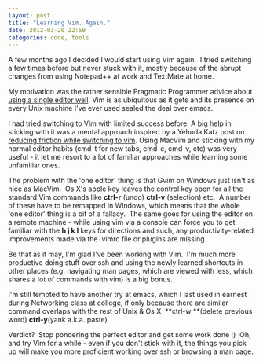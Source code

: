 ```yaml
---
layout: post
title: "Learning Vim. Again."
date: 2012-03-20 22:59
categories: code, tools 
---
```


A few months ago I decided I would start using Vim again.  I tried switching a few times before but never stuck with it, mostly because of the abrupt changes from using Notepad++ at work and TextMate at home.

My motivation was the rather sensible Pragmatic Programmer advice about [using a single editor well]("http://pragprog.com/the-pragmatic-programmer/extracts/tips"). Vim is as ubiquitous as it gets and its presence on every Unix machine I've ever used sealed the deal over emacs.

I had tried switching to Vim with limited success before. A big help in sticking with it was a mental approach inspired by a Yehuda Katz post on [reducing friction while switching to vim]("http://yehudakatz.com/2010/07/29/everyone-who-tried-to-convince-me-to-use-vim-was-wrong/").
Using MacVim and sticking with my normal editor habits (cmd-t for new tabs, cmd-c, cmd-v, etc) was very useful - it let me resort to a lot of familiar approaches while learning some unfamiliar ones.

The problem with the 'one editor' thing is that Gvim on Windows just isn't as nice as MacVim.  Os X's apple key leaves the control key open for all the standard Vim commands like **ctrl-r** (undo) **ctrl-v** (selection) etc.  A number of these have to be remapped in Windows, which means that the whole 'one editor' thing is a bit of a fallacy.  The same goes for using the editor on a remote machine - while using vim via a console can force you to get familiar with the **h j k l** keys for directions and such, any productivity-related improvements made via the .vimrc file or plugins are missing.

Be that as it may, I'm glad I've been working with Vim.  I'm much more productive doing stuff over ssh and using the newly learned shortcuts in other places (e.g. navigating man pages, which are viewed with less, which shares a lot of commands with vim) is a big bonus.

I'm still tempted to have another try at emacs, which I last used in earnest during Networking class at college, if only because there are similar command overlaps with the rest of Unix & Os X  **ctrl-w **(delete previous word) **ctrl-y**(yank a.k.a. paste)

Verdict?  Stop pondering the perfect editor and get some work done :)  Oh, and try Vim for a while - even if you don't stick with it, the things you pick up will make you more proficient working over ssh or browsing a man page.

